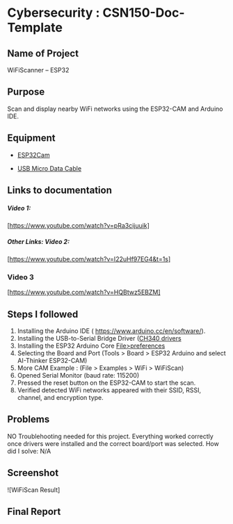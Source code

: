 # Cybersecurity : CSN150-Doc-Template

## Name of Project
WiFiScanner – ESP32

## Purpose
Scan and display nearby WiFi networks using the ESP32-CAM and Arduino IDE. 

## Equipment
* [ESP32Cam](https://www.amazon.com/Aideepen-ESP32-CAM-Bluetooth-ESP32-CAM-MB-Arduino/dp/B08P2578LV/ref=sr_1_3?crid=4FY0ECFW0ZX7&keywords=ESP32+Cam&qid=1678902050&sprefix=esp32+cam%2Caps%2C240&sr=8-3)

* [USB Micro Data Cable](https://www.amazon.com/AmazonBasics-Male-Micro-Cable-Black/dp/B0711PVX6Z/ref=sr_1_1_sspa?keywords=micro+usb+data+cable&qid=1678902214&sprefix=Micro+USB+data+%2Caps%2C89&sr=8-1-spons&psc=1&spLa=ZW5jcnlwdGVkUXVhbGlmaWVyPUFaU0NaUVZHU1RFUlAmZW5jcnlwdGVkSWQ9QTA3NTA4MDVFVERCS01HVlgxM1YmZW5jcnlwdGVkQWRJZD1BMDE4NTE1NTIwWUdONkdWSzU1M1Amd2lkZ2V0TmFtZT1zcF9hdGYmYWN0aW9uPWNsaWNrUmVkaXJlY3QmZG9Ob3RMb2dDbGljaz10cnVl)

## Links to documentation

##### Video 1: 
[https://www.youtube.com/watch?v=pRa3cijuuik]


 

##### Other Links: Video 2:
[https://www.youtube.com/watch?v=I22uHf97EG4&t=1s]

### Video 3
[https://www.youtube.com/watch?v=HQBtwz5EBZM]





## Steps I followed
1. Installing the Arduino IDE ( https://www.arduino.cc/en/software/). 
2. Installing the USB-to-Serial Bridge Driver ([CH340 drivers](https://www.wch-ic.com/downloads/CH341SER_ZIP.html)
3. Installing the ESP32 Arduino Core [File>preferences](https://raw.githubusercontent.com/espressif/arduino-esp32/gh-pages/package_esp32_index.json)
4. Selecting the Board and Port (Tools > Board > ESP32 Arduino and select AI-Thinker ESP32-CAM)
5. More CAM Example : (File > Examples > WiFi > WiFiScan)
7. Opened Serial Monitor (baud rate: 115200)
8. Pressed the reset button on the ESP32-CAM to start the scan.  
9. Verified detected WiFi networks appeared with their SSID, RSSI, channel, and encryption type.  







## Problems
NO Troublehooting needed for this project. Everything worked correctly once drivers were installed and the correct board/port was selected.
 How did I solve:  N/A

## Screenshot
![WiFiScan Result] 

## Final Report
